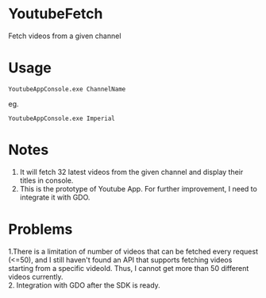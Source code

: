 # YoutubeFetch
Fetch videos from a given channel

# Usage
```
YoutubeAppConsole.exe ChannelName
```
eg. <br/>
```
YoutubeAppConsole.exe Imperial
```

# Notes
1. It will fetch 32 latest videos from the given channel and display their titles in console. <br/>
2. This is the prototype of Youtube App. For further improvement, I need to integrate it with GDO. <br/>

# Problems
1.There is a limitation of number of videos that can be fetched every request (<=50), and I still haven't found an API that supports fetching videos starting from a specific videoId. Thus, I cannot get more than 50 different videos currently. <br/>
2. Integration with GDO after the SDK is ready. <br/>